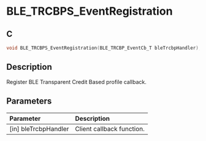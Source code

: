 # BLE_TRCBPS_EventRegistration

## C

```c
void BLE_TRCBPS_EventRegistration(BLE_TRCBP_EventCb_T bleTrcbpHandler);
```

## Description

Register BLE Transparent Credit Based profile callback.

## Parameters

|Parameter|Description|
|:---|:---|
|\[in\] bleTrcbpHandler|Client callback function.|
